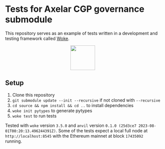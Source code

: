 # Tests for Axelar CGP governance submodule
This repository serves as an example of tests written in a development and testing framework called [Woke](https://github.com/Ackee-Blockchain/woke).

<p align="center">
  <img src="https://user-images.githubusercontent.com/56036748/259106454-2994669f-525c-479d-bbc9-c78da6f401de.png" width="80">
</p>

## Setup

1. Clone this repository
2. `git submodule update --init --recursive` if not cloned with `--recursive`
3. `cd source && npm install && cd ..` to install dependencies
4. `woke init pytypes` to generate pytypes
5. `woke test` to run tests

Tested with `woke` version `3.5.0` and `anvil` version `0.1.0 (25d3ce7 2023-08-01T00:20:13.496244391Z)`.
Some of the tests expect a local full node at `http://localhost:8545` with the Ethereum mainnet at block `17435092` running.
